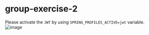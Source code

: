 # group-exercise-2

Please activate the `JWT` by using `SPRING_PROFILES_ACTIVE=jwt` variable.
![image](https://user-images.githubusercontent.com/104886954/171138120-01c4aa88-249b-4fcc-a3c3-f8ebc815c2e4.png)
